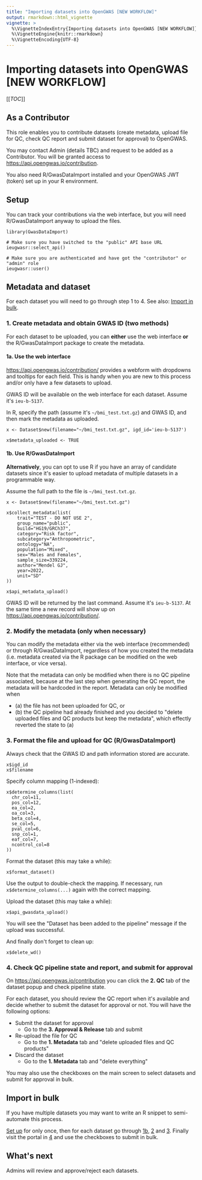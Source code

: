 ```yaml
---
title: "Importing datasets into OpenGWAS [NEW WORKFLOW]"
output: rmarkdown::html_vignette
vignette: >
  %\VignetteIndexEntry{Importing datasets into OpenGWAS [NEW WORKFLOW]}
  %\VignetteEngine{knitr::rmarkdown}
  %\VignetteEncoding{UTF-8}
---
```


# Importing datasets into OpenGWAS [NEW WORKFLOW]

[[_TOC_]]

## As a Contributor

This role enables you to contribute datasets (create metadata, upload file for QC, check QC report and submit dataset for approval) to OpenGWAS.

You may contact Admin (details TBC) and request to be added as a Contributor. You will be granted access to https://api.opengwas.io/contribution.

You also need R/GwasDataImport installed and your OpenGWAS JWT (token) set up in your R environment.

## Setup

You can track your contributions via the web interface, but you will need R/GwasDataImport anyway to upload the files.

```{r}
library(GwasDataImport)

# Make sure you have switched to the "public" API base URL
ieugwasr::select_api()

# Make sure you are authenticated and have got the "contributor" or "admin" role 
ieugwasr::user()
```

## Metadata and dataset

For each dataset you will need to go through step 1 to 4. See also: [Import in bulk](#import-in-bulk).

### 1. Create metadata and obtain GWAS ID (two methods)

For each dataset to be uploaded, you can **either** use the web interface **or** the R/GwasDataImport package to create the metadata.

#### 1a. Use the web interface

https://api.opengwas.io/contribution/ provides a webform with dropdowns and tooltips for each field. This is handy when you are new to this process and/or only have a few datasets to upload.

GWAS ID will be available on the web interface for each dataset. Assume it's `ieu-b-5137`.

In R, specify the path (assume it's `~/bmi_test.txt.gz`) and GWAS ID, and then mark the metadata as uploaded.

```{r}
x <- Dataset$new(filename="~/bmi_test.txt.gz", igd_id='ieu-b-5137')

x$metadata_uploaded <- TRUE
```

#### 1b. Use R/GwasDataImport

**Alternatively**, you can opt to use R if you have an array of candidate datasets since it's easier to upload metadata of multiple datasets in a programmable way.
 
Assume the full path to the file is `~/bmi_test.txt.gz`.

```{r}
x <- Dataset$new(filename="~/bmi_test.txt.gz")

x$collect_metadata(list(
    trait="TEST - DO NOT USE 2",
    group_name="public",
    build="HG19/GRCh37",
    category="Risk factor",
    subcategory="Anthropometric",
    ontology="NA",
    population="Mixed",
    sex="Males and Females",
    sample_size=339224,
    author="Mendel GJ",
    year=2022,
    unit="SD"
))

x$api_metadata_upload()
```

GWAS ID will be returned by the last command. Assume it's `ieu-b-5137`. At the same time a new record will show up on https://api.opengwas.io/contribution/.

### 2. Modify the metadata (only when necessary)

You can modify the metadata either via the web interface (recommended) or through R/GwasDataImport, regardless of how you created the metadata (i.e. metadata created via the R package can be modified on the web interface, or vice versa).

Note that the metadata can only be modified when there is no QC pipeline associated, because at the last step when generating the QC report, the metadata will be hardcoded in the report. Metadata can only be modified when

- (a) the file has not been uploaded for QC, or
- (b) the QC pipeline had already finished and you decided to "delete uploaded files and QC products but keep the metadata", which effectly reverted the state to (a)

### 3. Format the file and upload for QC (R/GwasDataImport)

Always check that the GWAS ID and path information stored are accurate.

```{r}
x$igd_id
x$filename
```

Specify column mapping (1-indexed):

```{r}
x$determine_columns(list(
  chr_col=11,
  pos_col=12,
  ea_col=2,
  oa_col=3,
  beta_col=4,
  se_col=5,
  pval_col=6,
  snp_col=1,
  eaf_col=7,
  ncontrol_col=8
))
```

Format the dataset (this may take a while):

```{r}
x$format_dataset()
```

Use the output to double-check the mapping. If necessary, run `x$determine_columns(...)` again with the correct mapping.

Upload the dataset (this may take a while):

```{r}
x$api_gwasdata_upload()
```

You will see the "Dataset has been added to the pipeline" message if the upload was successful.

And finally don't forget to clean up:

```{r}
x$delete_wd()
```

### 4. Check QC pipeline state and report, and submit for approval

On https://api.opengwas.io/contribution you can click the **2. QC** tab of the dataset popup and check pipeline state.

For each dataset, you should review the QC report when it's available and decide whether to submit the dataset for approval or not. You will have the following options:

- Submit the dataset for approval
    - Go to the **3. Approval & Release** tab and submit
- Re-upload the file for QC
    - Go to the **1. Metadata** tab and "delete uploaded files and QC products"
- Discard the dataset
    - Go to the **1. Metadata** tab and "delete everything"

You may also use the checkboxes on the main screen to select datasets and submit for approval in bulk.

## Import in bulk

If you have multiple datasets you may want to write an R snippet to semi-automate this process.

[Set up](#setup) for only once, then for each dataset go through [1b](#1b-use-rgwasdataimport), [2](#2-modify-the-metadata-only-when-necessary) and [3](#3-format-the-file-and-upload-for-qc-rgwasdataimport). Finally visit the portal in [4](#4-check-qc-pipeline-state-and-report-and-submit-for-approval) and use the checkboxes to submit in bulk.

## What's next

Admins will review and approve/reject each datasets.
